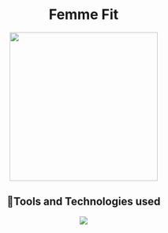<div align='center'>
  <h1>Femme Fit</h1>
  <img src = "https://github.com/vaishnavi-3969/Femme-Fit-TechTogether-Digital/assets/80088403/a2ed0705-9b4e-481d-bae8-7fabb21cacab" width='300'/>
  <h2>🌟Tools and Technologies used</h2>
     <img src="https://skillicons.dev/icons?i=github,git,react,tailwind,html,css,js,vscode,auth0"/>
</div>
